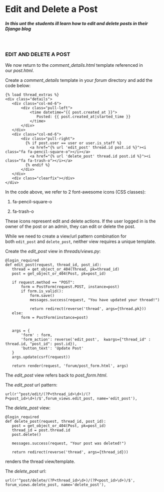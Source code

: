 ###  

Edit and Delete a Post
======================

##### In this unt the students ill learn how to edit and delete posts in their Django blog

 

### EDIT AND DELETE A POST

We now return to the *comment_details.html* template referenced in
our *post.html*.

Create a *comment_details* template in your *forum* directory and add the code
below:

~~~~~~~~~~~~~~~~~~~~~~~~~~~~~~~~~~~~~~~~~~~~~~~~~~~~~~~~~~~~~~~~~~~~~~~~~~~~~~~~
{% load thread_extras %}
<div class="details">
   <div class="col-md-6">
       <div class="pull-left">
           <time datetime="{{ post.created_at }}">
              Posted: {{ post.created_at|started_time }}
           </time>
       </div>
   </div>
   <div class="col-md-6">
       <div class="pull-right">
         {% if post.user == user or user.is_staff %}
           <a href="{% url 'edit_post' thread.id post.id %}"><i class="fa fa-pencil-square-o"></i></a>
           <a href="{% url 'delete_post' thread.id post.id %}"><i class="fa fa-trash-o"></i></a>
         {% endif %}
       </div>
   </div>
   <div class="clearfix"></div>
</div>
~~~~~~~~~~~~~~~~~~~~~~~~~~~~~~~~~~~~~~~~~~~~~~~~~~~~~~~~~~~~~~~~~~~~~~~~~~~~~~~~

In the code above, we refer to 2 font-awesome icons (CSS classes):

1.  fa-pencil-square-o

2.  fa-trash-o

These icons represent edit and delete actions. If the user logged in is the
owner of the post or an admin, they can edit or delete the post.

While we need to create a view/url pattern combination for
both `edit_post` and `delete_post`, neither view requires a unique template.

Create the *edit_post* view in *threads/views.py*:

~~~~~~~~~~~~~~~~~~~~~~~~~~~~~~~~~~~~~~~~~~~~~~~~~~~~~~~~~~~~~~~~~~~~~~~~~~~~~~~~
@login_required
def edit_post(request, thread_id, post_id):
   thread = get_object_or_404(Thread, pk=thread_id)
   post = get_object_or_404(Post, pk=post_id)
 
   if request.method == "POST":
       form = PostForm(request.POST, instance=post)
       if form.is_valid():
           form.save()
           messages.success(request, "You have updated your thread!")
 
           return redirect(reverse('thread', args={thread.pk}))
   else:
       form = PostForm(instance=post)
 
 
   args = {
       'form' : form,
       'form_action': reverse('edit_post',  kwargs={"thread_id" : thread.id, "post_id": post.id}),
       'button_text': 'Update Post'
   }
   args.update(csrf(request))
 
   return render(request, 'forum/post_form.html', args)
~~~~~~~~~~~~~~~~~~~~~~~~~~~~~~~~~~~~~~~~~~~~~~~~~~~~~~~~~~~~~~~~~~~~~~~~~~~~~~~~

The *edit_post* view refers back to *post_form.html*.

The *edit_post* url pattern:

~~~~~~~~~~~~~~~~~~~~~~~~~~~~~~~~~~~~~~~~~~~~~~~~~~~~~~~~~~~~~~~~~~~~~~~~~~~~~~~~
url(r'^post/edit/(?P<thread_id>\d+)/(?P<post_id>\d+)/$',forum_views.edit_post, name='edit_post'),
~~~~~~~~~~~~~~~~~~~~~~~~~~~~~~~~~~~~~~~~~~~~~~~~~~~~~~~~~~~~~~~~~~~~~~~~~~~~~~~~

The *delete_post* view:

~~~~~~~~~~~~~~~~~~~~~~~~~~~~~~~~~~~~~~~~~~~~~~~~~~~~~~~~~~~~~~~~~~~~~~~~~~~~~~~~
@login_required
def delete_post(request, thread_id, post_id):
   post = get_object_or_404(Post, pk=post_id)
   thread_id = post.thread.id
   post.delete()
 
   messages.success(request, "Your post was deleted!")
 
   return redirect(reverse('thread', args={thread_id}))
~~~~~~~~~~~~~~~~~~~~~~~~~~~~~~~~~~~~~~~~~~~~~~~~~~~~~~~~~~~~~~~~~~~~~~~~~~~~~~~~

renders the thread view/template.

The *delete_post* url:

~~~~~~~~~~~~~~~~~~~~~~~~~~~~~~~~~~~~~~~~~~~~~~~~~~~~~~~~~~~~~~~~~~~~~~~~~~~~~~~~
url(r'^post/delete/(?P<thread_id>\d+)/(?P<post_id>\d+)/$', forum_views.delete_post, name='delete_post'),
~~~~~~~~~~~~~~~~~~~~~~~~~~~~~~~~~~~~~~~~~~~~~~~~~~~~~~~~~~~~~~~~~~~~~~~~~~~~~~~~

